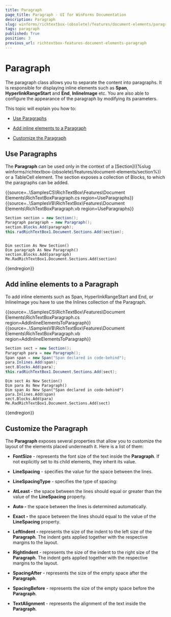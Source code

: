 ```yaml
---
title: Paragraph
page_title: Paragraph - UI for WinForms Documentation
description: Paragraph
slug: winforms/richtextbox-(obsolete)/features/document-elements/paragraph
tags: paragraph
published: True
position: 3
previous_url: richtextbox-features-document-elements-paragraph
---
```


# Paragraph

The paragraph class allows you to separate the content into paragraphs. It is responsible for displaying inline elements such as __Span__, __HyperlinkRangeStart__ and __End__, __InlineImage__ etc. You are also able to configure the appearance of the paragraph by modifying its parameters.

This topic will explain you how to:

* [Use Paragraphs](#use-paragraphs)

* [Add inline elements to a Paragraph](#add-inline-elements-to-a-paragraph)

* [Customize the Paragraph](#customize-the-paragraph)

## Use Paragraphs

The __Paragraph__ can be used only in the context of a [Section]({%slug winforms/richtextbox-(obsolete)/features/document-elements/section%}) or a TableCell element. The section exposes a collection of Blocks, to which the paragraphs can be added.

{{source=..\SamplesCS\RichTextBox\Features\Document Elements\RichTextBoxParagraph.cs region=UseParagraphs}} 
{{source=..\SamplesVB\RichTextBox\Features\Document Elements\RichTextBoxParagraph.vb region=UseParagraphs}} 

````C#
Section section = new Section();
Paragraph paragraph = new Paragraph();
section.Blocks.Add(paragraph);
this.radRichTextBox1.Document.Sections.Add(section);

````
````VB.NET
  
Dim section As New Section()
Dim paragraph As New Paragraph()
section.Blocks.Add(paragraph)
Me.RadRichTextBox1.Document.Sections.Add(section)

````

{{endregion}}

## Add inline elements to a Paragraph

To add inline elements such as Span, HyperlinkRangeStart and End, or InlineImage you have to use the Inlines collection of the Paragraph. 

{{source=..\SamplesCS\RichTextBox\Features\Document Elements\RichTextBoxParagraph.cs region=AddInlineElementsToParagraph}} 
{{source=..\SamplesVB\RichTextBox\Features\Document Elements\RichTextBoxParagraph.vb region=AddInlineElementsToParagraph}} 

````C#
Section sect = new Section();
Paragraph para = new Paragraph();
Span span = new Span("Span declared in code-behind");
para.Inlines.Add(span);
sect.Blocks.Add(para);
this.radRichTextBox1.Document.Sections.Add(sect);

````
````VB.NET
Dim sect As New Section()
Dim para As New Paragraph()
Dim span As New Span("Span declared in code-behind")
para.Inlines.Add(span)
sect.Blocks.Add(para)
Me.RadRichTextBox1.Document.Sections.Add(sect)

````

{{endregion}}

## Customize the Paragraph

The __Paragraph__ exposes several properties that allow you to customize the layout of the elements placed underneath it. Here is a list of them:

* __FontSize__ - represents the font size of the text inside the __Paragraph__. If not explicitly set to its child elements, they inherit its value.

* __LineSpacing__ - specifies the value for the space between the lines.

* __LineSpacingType__ - specifies the type of spacing:

* __AtLeast -__ the space between the lines should equal or greater than the value of the __LineSpacing__ property.

* __Auto -__ the space between the lines is determined automatically.

* __Exact -__ the space between the lines should equal to the value of the __LineSpacing__ property.

* __LeftIndent -__ represents the size of the indent to the left size of the __Paragraph__. The indent gets applied together with the respective margins to the layout.

* __RightIndent__ - represents the size of the indent to the right size of the __Paragraph__. The indent gets applied together with the respective margins to the layout.

* __SpacingAfter__ - represents the size of the empty space after the __Paragraph__.

* __SpacingBefore__ - represents the size of the empty space before the __Paragraph__.

* __TextAlignment__ - represents the alignment of the text inside the __Paragraph__.
